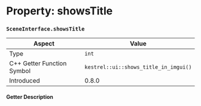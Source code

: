 
# Property: showsTitle
### `SceneInterface.showsTitle`

| Aspect | Value |
| --- | --- |
| Type | `int` |
| C++ Getter Function Symbol | `kestrel::ui::shows_title_in_imgui()` |
| Introduced | 0.8.0 |

#### Getter Description

